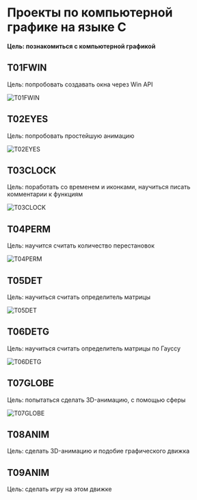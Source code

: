 # Проекты по компьютерной графике на языке C

**Цель: познакомиться с компьютерной графикой**

## T01FWIN

Цель: попробовать создавать окна через Win API

![T01FWIN](https://github.com/BZ6/SumPract2021/assets/85627560/07b5b7ef-60c9-4ed4-ab14-de531580a305)

## T02EYES

Цель: попробовать простейшую анимацию

![T02EYES](https://github.com/BZ6/SumPract2021/assets/85627560/80c53a04-8a6e-46f1-abf5-c4c02c6a7ecb)

## T03CLOCK

Цель: поработать со временем и иконками, научиться писать комментарии к функциям

![T03CLOCK](https://github.com/BZ6/SumPract2021/assets/85627560/8708defa-7561-4947-b92c-b41a581d4c15)

## T04PERM

Цель: научится считать количество перестановок

![T04PERM](https://github.com/BZ6/SumPract2021/assets/85627560/53639124-d4fd-4f3c-ad13-d99658cf337f)

## T05DET

Цель: научиться считать определитель матрицы

![T05DET](https://github.com/BZ6/SumPract2021/assets/85627560/c1a5f675-1d0c-425d-bd62-67ac4a62e4e8)

## T06DETG

Цель: научиться считать определитель матрицы по Гауссу

![T06DETG](https://github.com/BZ6/SumPract2021/assets/85627560/1cfe0f19-9138-4a58-950c-e3f8de27370a)

## T07GLOBE

Цель: попытаться сделать 3D-анимацию, с помощью сферы

![T07GLOBE](https://github.com/BZ6/SumPract2021/assets/85627560/912c15e8-caab-4fd9-a0f8-1ccb39892d32)

## T08ANIM

Цель: сделать 3D-анимацию и подобие графического движка

## T09ANIM

Цель: сделать игру на этом движке
